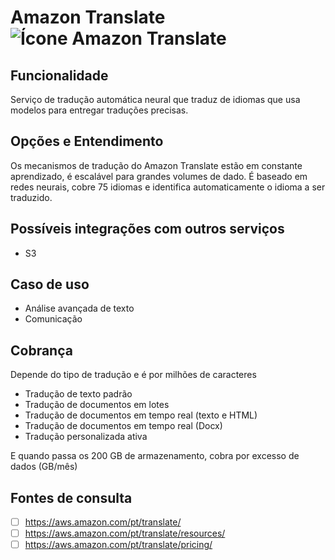 # Amazon Translate ![Ícone Amazon Translate](https://icon.icepanel.io/AWS/svg/Machine-Learning/Translate.svg)
 
## Funcionalidade  
Serviço de tradução automática neural que traduz de idiomas que usa modelos para entregar traduções precisas.


## Opções e Entendimento  
Os mecanismos de tradução do Amazon Translate estão em constante aprendizado, é escalável para grandes volumes de dado. É baseado em redes neurais, cobre 75 idiomas e identifica automaticamente o idioma a ser traduzido.


## Possíveis integrações com outros serviços  
-   S3


## Caso de uso  
-   Análise avançada de texto
-   Comunicação


## Cobrança  
Depende do tipo de tradução e é por milhões de caracteres

-   Tradução de texto padrão
-   Tradução de documentos em lotes
-   Tradução de documentos em tempo real (texto e HTML)
-   Tradução de documentos em tempo real (Docx)
-   Tradução personalizada ativa

E quando passa os 200 GB de armazenamento, cobra por excesso de dados (GB/mês)


## Fontes de consulta
- [ ] https://aws.amazon.com/pt/translate/
- [ ] https://aws.amazon.com/pt/translate/resources/
- [ ] https://aws.amazon.com/pt/translate/pricing/